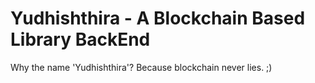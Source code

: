 # Yudhishthira - A Blockchain Based Library BackEnd

Why the name 'Yudhishthira'? Because blockchain never lies. ;)
